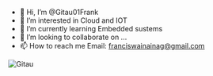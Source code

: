 - 👋 Hi, I’m @Gitau01Frank
- 👀 I’m interested in Cloud and IOT
- 🌱 I’m currently learning Embedded sustems
- 💞️ I’m looking to collaborate on ...
- 📫 How to reach me Email: franciswainainag@gmail.com

<!---
Gitau01Frank/Gitau01Frank is a ✨ special ✨ repository because its `README.md` (this file) appears on your GitHub profile.
You can click the Preview link to take a look at your changes.
--->


<img src="https://github-readme-stats.vercel.app/api?username=Gitau01Frank&show_icons=true&theme=tokyonight&count_private=true&show_icons=true&hide_title=true&include_all_commits=true"  alt="Gitau" /> </p>
